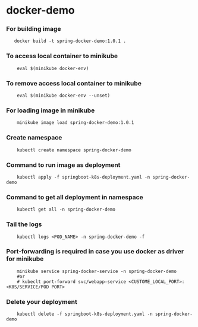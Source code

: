 # docker-demo

### For building image
```
   docker build -t spring-docker-demo:1.0.1 .
```

### To access local container to minikube 
```
    eval $(minikube docker-env)
```

### To remove access local container to minikube
```
    eval $(minikube docker-env --unset)
```

### For loading image in minikube 
```
    minikube image load spring-docker-demo:1.0.1
```

### Create namespace 
```
    kubectl create namespace spring-docker-demo
```

### Command to run image as deployment  
```
    kubectl apply -f springboot-k8s-deployment.yaml -n spring-docker-demo
```

### Command to get all deployment in namespace 
```
    kubectl get all -n spring-docker-demo
```

### Tail the logs 
```
    kubectl logs <POD_NAME> -n spring-docker-demo -f 
```

### Port-forwarding is required in case you use docker as driver for minikube
```
    minikube service spring-docker-service -n spring-docker-demo
    #or
    # kubeclt port-forward svc/webapp-service <CUSTOME_LOCAL_PORT>:<K8S/SERVICE/POD PORT>
```

### Delete your deployment
```
    kubectl delete -f springboot-k8s-deployment.yaml -n spring-docker-demo
```
